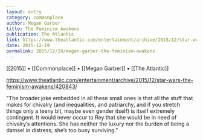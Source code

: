 ```yaml
---
layout: entry
category: commonplace
author: Megan Garber
title: The Feminism Awakens
publication: The Atlantic
link: https://www.theatlantic.com/entertainment/archive/2015/12/star-wars-the-feminism-awakens/420843/
date: 2015-12-19
permalink: 2015/12/19/megan-garber-the-feminism-awakens
---
```


[[2015]] • [[Commonplace]] • [[Megan Garber]] • [[The Atlantic]]

https://www.theatlantic.com/entertainment/archive/2015/12/star-wars-the-feminism-awakens/420843/

"The broader joke embedded in all these small ones is that all the stuff that makes for chivalry (and inequalities, and patriarchy, and if you stretch things only a teeny bit, maybe even gender itself) is itself extremely contingent. It would never occur to Rey that she would be in need of chivalry’s attentions. She has neither the luxury nor the burden of being a damsel in distress; she’s too busy surviving."
 
 
